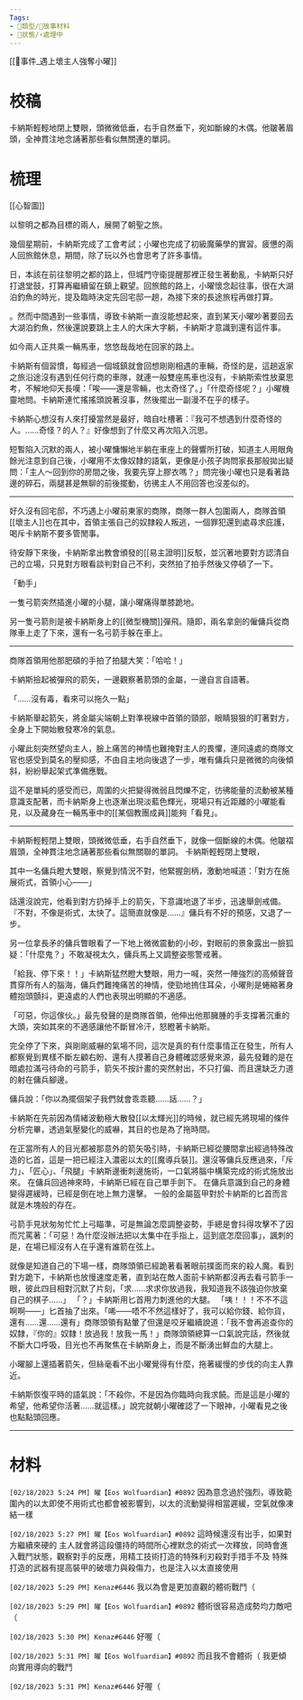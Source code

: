 ```yaml
---
Tags:
- 📎類型/🧱故事材料
- 📎狀態/⚡處理中
---
```

[[📄事件_遇上壞主人強奪小曜]]

# 校稿
卡納斯輕輕地閉上雙眼，頭微微低垂，右手自然垂下，宛如斷線的木偶。他皺著眉頭，全神貫注地念誦著那些看似無關連的單詞。

# 梳理

[[心智圖]]

以黎明之都為目標的兩人，展開了朝聖之旅。

幾個星期前，卡納斯完成了工會考試；小曜也完成了初級魔藥學的實習。疲憊的兩人回旅館休息，期間，除了玩以外也會思考了許多事情。

日，本該在前往黎明之都的路上，但城門守衛提醒那裡正發生著動亂，卡納斯只好打退堂鼓，打算再繼續留在鎮上觀望。回旅館的路上，小曜懷念起往事，很在大湖泊釣魚的時光，提及臨時決定先回宅邸一趟，為接下來的長途旅程再做打算。



。然而中間遇到一些事情，導致卡納斯一直沒能想起來，直到某天小曜吵著要回去大湖泊釣魚，然後還說要跳上主人的大床大字躺，卡納斯才意識到還有這件事。

如今兩人正共乘一輛馬車，悠悠哉哉地在回家的路上。

卡納斯有個習慣，每經過一個城鎮就會回想剛剛相遇的車輛，奇怪的是，這趟返家之旅沿途沒有遇到任何行商的車隊，就連一般雙座馬車也沒有，卡納斯索性放棄思考，不解地仰天長嘆：「唉——還是零輛，也太奇怪了。」「什麼奇怪呢？」小曜機靈地問。卡納斯連忙搖搖頭說著沒事，然後擺出一副漫不在乎的樣子。

卡納斯心想沒有人來打擾當然是最好，暗自吐槽著：『我可不想遇到什麼奇怪的人。……奇怪？的人？』好像想到了什麼又再次陷入沉思。

短暫陷入沉默的兩人，被小曜慵懶地半躺在車座上的聲響所打破，知道主人用眼角餘光注意到自己後，小曜用不太像奴隸的語氣，更像是小孩子詢問家長那般拋出疑問：「主人～回到你的房間之後，我要先穿上膠衣嗎？」問完後小曜也只是看著路邊的碎石，兩腿甚是無聊的前後擺動，彷彿主人不用回答也沒差似的。



---





好久沒有回宅邸，不巧遇上小曜前東家的商隊，商隊一群人包圍兩人，商隊首領[[壞主人]]也在其中，首領主張自己的奴隸殺人叛逃，一個罪犯還到處尋求庇護，喝斥卡納斯不要多管閒事。

待安靜下來後，卡納斯拿出教會頒發的[[易主證明]]反駁，並沉著地要對方認清自己的立場，只見對方眼看談判對自己不利，突然拍了拍手然後又停頓了一下。

「動手」

一隻弓箭突然插進小曜的小腿，讓小曜痛得單膝跪地。

另一隻弓箭則是被卡納斯身上的[[微型機關]]彈飛。隨即，兩名拿劍的僱傭兵從商隊車上走了下來，還有一名弓箭手躲在車上。

---

商隊首領用他那肥碩的手拍了拍腿大笑：「哈哈！」

卡納斯撿起被彈飛的箭矢，一邊觀察著箭頭的金屬，一邊自言自語著。

「……沒有毒，看來可以拖久一點」

卡納斯舉起箭矢，將金屬尖端朝上對準視線中首領的頸部，眼睛狠狠的盯著對方，全身上下開始散發寒冷的氣息。

小曜此刻突然望向主人，臉上痛苦的神情也難掩對主人的畏懼，連同遠處的商隊文官也感受到莫名的壓抑感，不由自主地向後退了一步，唯有傭兵只是微微的向後傾斜，紛紛舉起架式準備應戰。

這不是單純的感受而已，周圍的火把變得微弱且閃爍不定，彷彿能量的流動被某種意識支配著，而卡納斯身上也逐漸出現淡藍色輝光，現場只有近距離的小曜能看見，以及藏身在一輛馬車中的[[某個教團成員]]能夠「看見」。

---

卡納斯輕輕閉上雙眼，頭微微低垂，右手自然垂下，就像一個斷線的木偶。他皺褶眉頭，全神貫注地念誦著那些看似無關聯的單詞。
卡納斯輕輕閉上雙眼，

其中一名傭兵瞪大雙眼，察覺到情況不對，他緊握劍柄，激動地喊道：「對方在施展術式，首領小心——」

話還沒說完，他看到對方扔掉手上的箭矢，下意識地退了半步，迅速舉劍戒備。『不對，不像是術式，太快了。這簡直就像是……』傭兵有不好的預感，又退了一步。

另一位拿長矛的傭兵瞥眼看了一下地上微微震動的小砂，對眼前的景象露出一臉狐疑：「什麼鬼？」不敢凝視太久，傭兵馬上又調整姿態警戒著。

「給我、停下來！！」卡納斯猛然瞪大雙眼，用力一喊，突然一陣強烈的高頻聲音貫穿所有人的腦海，傭兵們難掩痛苦的神情，使勁地摀住耳朵，小曜則是蜷縮著身體抱頭顫抖，更遠處的人們也表現出明顯的不適感。

「可惡，你這傢伙。」最先發聲的是商隊首領，他伸出他那臃腫的手支撐著沉重的大頭，突如其來的不適感讓他不斷冒冷汗，怒瞪著卡納斯。

完全停了下來，與剛剛威嚇的氣場不同，這次是真的有什麼事情正在發生，所有人都察覺到異樣不斷左顧右盼、還有人摸著自己身體確認感覺來源，最先發難的是在暗處拉滿弓待命的弓箭手，箭矢不按計畫的突然射出，不只打偏、而且還缺乏力道的射在傭兵腳邊。

傭兵說：「你以為擺個架子我們就會乖乖聽……話……？」



卡納斯在先前因為情緒波動極大散發[[以太輝光]]的時候，就已經先將現場的條件分析完畢，透過氣壓變化的威嚇，其目的也是為了拖時間。

在正當所有人的目光都被那意外的箭矢吸引時，卡納斯已經從腰間拿出經過特殊改造的匕首，這是一把已經注入濃密以太的[[魔導兵裝]]。還沒等傭兵反應過來，「斥力」、「匠心」、「飛腿」卡納斯邊衝刺邊施術，一口氣將腦中構築完成的術式施放出來。
在傭兵回過神來時，卡納斯已經在自己單手劍下。
在傭兵意識到自己的身體變得遲緩時，已經是倒在地上無力還擊。
一般的金屬盔甲對於卡納斯的匕首而言就是木塊般的存在。

弓箭手見狀匆匆忙忙上弓瞄準，可是無論怎麼調整姿勢，手總是會抖得攻擊不了因而咒罵著：「可惡！為什麼沒辦法把以太集中在手指上，這到底怎麼回事」，諷刺的是，在場已經沒有人在乎還有誰箭在弦上。

就像是知道自己的下場一樣，商隊頭領已經跪著看著眼前撲面而來的殺人魔。看到對方跪下，卡納斯也放慢速度走著，直到站在敵人面前卡納斯都沒再去看弓箭手一眼，彼此四目相對沉默了片刻，「求……求求你放過我，我知道我不該強迫你放棄自己的棋子……」
「？」卡納斯用匕首用力刺進他的大腿。
「咦！！！不不不這啊啊——」匕首抽了出來。「唏——唔不不然這樣好了，我可以給你錢、給你貨，還有……還……還有」商隊頭領有點暈了但還是咬牙繼續說道：「我不會再追查你的奴隸，『你的』奴隸！放過我！放我一馬！」商隊頭領總算一口氣說完話，然後就不斷大口呼吸，目光也不再聚焦在卡納斯身上，而是不斷湧出鮮血的大腿上。

小曜腳上還插著箭矢，但絲毫看不出小曜覺得有什麼，拖著緩慢的步伐的向主人靠近。

卡納斯恢復平時的語氣說：「不殺你，不是因為你臨時向我求饒。而是這是小曜的希望，他希望你活著……就這樣。」說完就朝小曜確認了一下眼神，小曜看見之後也點點頭回應。

---

# 材料
`[02/18/2023 5:24 PM] 曜【Eos Wolfuardian】#0892`
因為意念過於強烈，導致範圍內的以太即使不用術式也都會被影響到，以太的流動變得相當遲緩，空氣就像凍結一樣


`[02/18/2023 5:27 PM] 曜【Eos Wolfuardian】#0892`
這時候還沒有出手，如果對方繼續來硬的
主人就會將這段僵持的時間所心裡默念的術式一次釋放，同時會進入戰鬥狀態，觀察對手的反應，用精工技術打造的特殊利刃殺對手措手不及
特殊打造的武器有提高裝甲的破壞力與殺傷力，也是注入以太直接使用

`[02/18/2023 5:29 PM] Kenaz#6446`
我以為會是更加直觀的體術戰鬥（


`[02/18/2023 5:29 PM] 曜【Eos Wolfuardian】#0892`
體術很容易造成勢均力敵吧（


`[02/18/2023 5:30 PM] Kenaz#6446`
好喔（


`[02/18/2023 5:31 PM] 曜【Eos Wolfuardian】#0892`
而且我不會體術（
我更傾向實用導向的戰鬥


`[02/18/2023 5:31 PM] Kenaz#6446`
好喔（